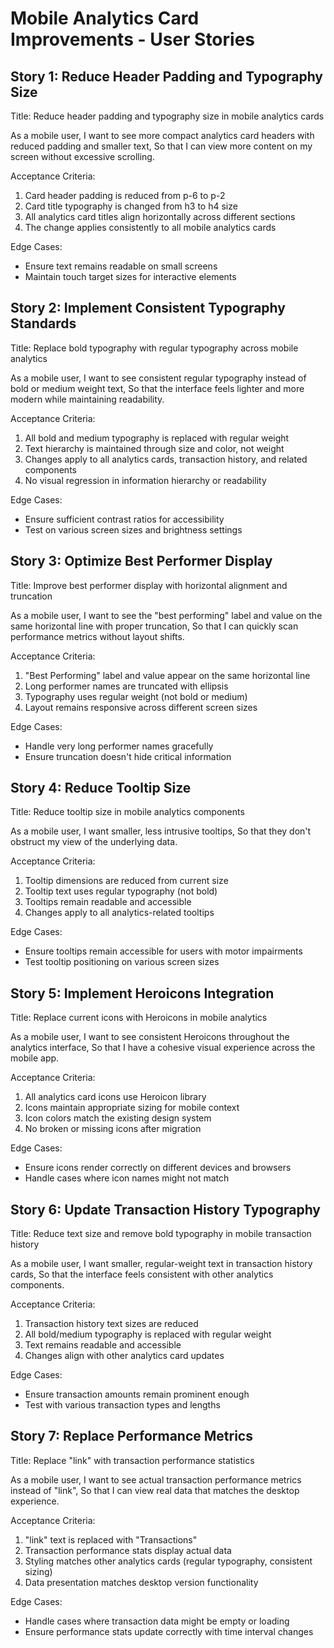# Mobile Analytics Card Improvements - User Stories

## Story 1: Reduce Header Padding and Typography Size

Title: Reduce header padding and typography size in mobile analytics cards

As a mobile user,
I want to see more compact analytics card headers with reduced padding and smaller text,
So that I can view more content on my screen without excessive scrolling.

Acceptance Criteria:
1. Card header padding is reduced from p-6 to p-2
2. Card title typography is changed from h3 to h4 size
3. All analytics card titles align horizontally across different sections
4. The change applies consistently to all mobile analytics cards

Edge Cases:
- Ensure text remains readable on small screens
- Maintain touch target sizes for interactive elements

## Story 2: Implement Consistent Typography Standards

Title: Replace bold typography with regular typography across mobile analytics

As a mobile user,
I want to see consistent regular typography instead of bold or medium weight text,
So that the interface feels lighter and more modern while maintaining readability.

Acceptance Criteria:
1. All bold and medium typography is replaced with regular weight
2. Text hierarchy is maintained through size and color, not weight
3. Changes apply to all analytics cards, transaction history, and related components
4. No visual regression in information hierarchy or readability

Edge Cases:
- Ensure sufficient contrast ratios for accessibility
- Test on various screen sizes and brightness settings

## Story 3: Optimize Best Performer Display

Title: Improve best performer display with horizontal alignment and truncation

As a mobile user,
I want to see the "best performing" label and value on the same horizontal line with proper truncation,
So that I can quickly scan performance metrics without layout shifts.

Acceptance Criteria:
1. "Best Performing" label and value appear on the same horizontal line
2. Long performer names are truncated with ellipsis
3. Typography uses regular weight (not bold or medium)
4. Layout remains responsive across different screen sizes

Edge Cases:
- Handle very long performer names gracefully
- Ensure truncation doesn't hide critical information

## Story 4: Reduce Tooltip Size

Title: Reduce tooltip size in mobile analytics components

As a mobile user,
I want smaller, less intrusive tooltips,
So that they don't obstruct my view of the underlying data.

Acceptance Criteria:
1. Tooltip dimensions are reduced from current size
2. Tooltip text uses regular typography (not bold)
3. Tooltips remain readable and accessible
4. Changes apply to all analytics-related tooltips

Edge Cases:
- Ensure tooltips remain accessible for users with motor impairments
- Test tooltip positioning on various screen sizes

## Story 5: Implement Heroicons Integration

Title: Replace current icons with Heroicons in mobile analytics

As a mobile user,
I want to see consistent Heroicons throughout the analytics interface,
So that I have a cohesive visual experience across the mobile app.

Acceptance Criteria:
1. All analytics card icons use Heroicon library
2. Icons maintain appropriate sizing for mobile context
3. Icon colors match the existing design system
4. No broken or missing icons after migration

Edge Cases:
- Ensure icons render correctly on different devices and browsers
- Handle cases where icon names might not match

## Story 6: Update Transaction History Typography

Title: Reduce text size and remove bold typography in mobile transaction history

As a mobile user,
I want smaller, regular-weight text in transaction history cards,
So that the interface feels consistent with other analytics components.

Acceptance Criteria:
1. Transaction history text sizes are reduced
2. All bold/medium typography is replaced with regular weight
3. Text remains readable and accessible
4. Changes align with other analytics card updates

Edge Cases:
- Ensure transaction amounts remain prominent enough
- Test with various transaction types and lengths

## Story 7: Replace Performance Metrics

Title: Replace "link" with transaction performance statistics

As a mobile user,
I want to see actual transaction performance metrics instead of "link",
So that I can view real data that matches the desktop experience.

Acceptance Criteria:
1. "link" text is replaced with "Transactions"
2. Transaction performance stats display actual data
3. Styling matches other analytics cards (regular typography, consistent sizing)
4. Data presentation matches desktop version functionality

Edge Cases:
- Handle cases where transaction data might be empty or loading
- Ensure performance stats update correctly with time interval changes